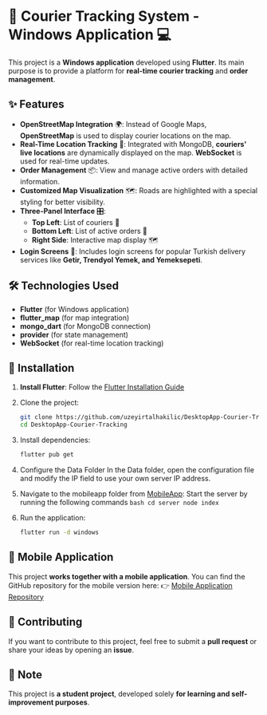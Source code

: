 # 🛵 Courier Tracking System - Windows Application 💻

This project is a **Windows application** developed using **Flutter**. Its main purpose is to provide a platform for **real-time courier tracking** and **order management**.

## ✨ Features
- **OpenStreetMap Integration** 🌍: Instead of Google Maps, **OpenStreetMap** is used to display courier locations on the map.
- **Real-Time Location Tracking** 📡: Integrated with MongoDB, **couriers' live locations** are dynamically displayed on the map. **WebSocket** is used for real-time updates.
- **Order Management** 📦: View and manage active orders with detailed information.
- **Customized Map Visualization** 🗺️: Roads are highlighted with a special styling for better visibility.
- **Three-Panel Interface** 🎛️: 
  - **Top Left**: List of couriers 📍  
  - **Bottom Left**: List of active orders 🛒  
  - **Right Side**: Interactive map display 🗺️
- **Login Screens** 🔑: Includes login screens for popular Turkish delivery services like **Getir, Trendyol Yemek, and Yemeksepeti**.

## 🛠️ Technologies Used
- **Flutter** (for Windows application)
- **flutter_map** (for map integration)
- **mongo_dart** (for MongoDB connection)
- **provider** (for state management)
- **WebSocket** (for real-time location tracking)

## 🚀 Installation
1. **Install Flutter**: Follow the [Flutter Installation Guide](https://flutter.dev/docs/get-started/install)
2. Clone the project:
   ```bash
   git clone https://github.com/uzeyirtalhakilic/DesktopApp-Courier-Tracking
   cd DesktopApp-Courier-Tracking
   ```
3. Install dependencies:
   ```bash
   flutter pub get
   ```
4. Configure the Data Folder
In the Data folder, open the configuration file and modify the IP field to use your own server IP address.

5. Navigate to the mobileapp folder from [MobileApp](https://github.com/uzeyirtalhakilic/MobileApp-Courier-Tracking):
    Start the server by running the following commands
       ```bash
        cd server
        node index
       ```
6. Run the application:
   ```bash
   flutter run -d windows
   ```

## 📱 Mobile Application
This project **works together with a mobile application**. You can find the GitHub repository for the mobile version here:
👉 [Mobile Application Repository](https://github.com/uzeyirtalhakilic/MobileApp-Courier-Tracking)

## 🤝 Contributing
If you want to contribute to this project, feel free to submit a **pull request** or share your ideas by opening an **issue**.

## 📌 Note
This project is **a student project**, developed solely **for learning and self-improvement purposes**.

